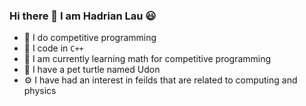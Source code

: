 ### Hi there 👋 I am Hadrian Lau 😃
- 🧠 I do competitive programming
- 🔨 I code in ```C++```
- 🌱 I am currently learning math for competitive programming
- 🐢 I have a pet turtle named Udon
- ⚙️ I have had an interest in feilds that are related to computing and physics
